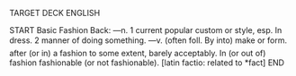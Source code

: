 TARGET DECK
ENGLISH

START
Basic
Fashion
Back: —n. 1 current popular custom or style, esp. In dress. 2 manner of doing something. —v. (often foll. By into) make or form.  after (or in) a fashion to some extent, barely acceptably. In (or out of) fashion fashionable (or not fashionable). [latin factio: related to *fact]
END
